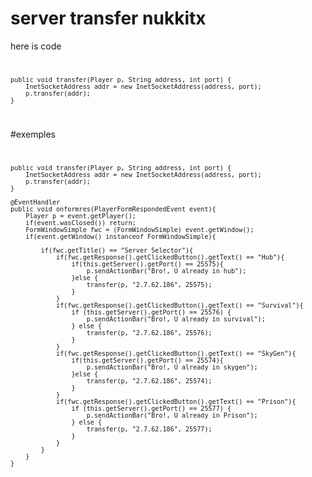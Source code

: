 # server transfer nukkitx

here is code
<code>

    public void transfer(Player p, String address, int port) {
        InetSocketAddress addr = new InetSocketAddress(address, port);
        p.transfer(addr);
    }
    
</code>

#exemples
<code>

    public void transfer(Player p, String address, int port) {
        InetSocketAddress addr = new InetSocketAddress(address, port);
        p.transfer(addr);
    }
    
    @EventHandler
    public void onformres(PlayerFormRespondedEvent event){
        Player p = event.getPlayer();
        if(event.wasClosed()) return;
        FormWindowSimple fwc = (FormWindowSimple) event.getWindow();
        if(event.getWindow() instanceof FormWindowSimple){

            if(fwc.getTitle() == "Server Selector"){
                if(fwc.getResponse().getClickedButton().getText() == "Hub"){
                    if(this.getServer().getPort() == 25575){
                        p.sendActionBar("Bro!, U already in hub");
                    }else {
                        transfer(p, "2.7.62.186", 25575);
                    }
                }
                if(fwc.getResponse().getClickedButton().getText() == "Survival"){
                    if (this.getServer().getPort() == 25576) {
                        p.sendActionBar("Bro!, U already in survival");
                    } else {
                        transfer(p, "2.7.62.186", 25576);
                    }
                }
                if(fwc.getResponse().getClickedButton().getText() == "SkyGen"){
                    if(this.getServer().getPort() == 25574){
                        p.sendActionBar("Bro!, U already in skygen");
                    }else {
                        transfer(p, "2.7.62.186", 25574);
                    }
                }
                if(fwc.getResponse().getClickedButton().getText() == "Prison"){
                    if (this.getServer().getPort() == 25577) {
                        p.sendActionBar("Bro!, U already in Prison");
                    } else {
                        transfer(p, "2.7.62.186", 25577);
                    }
                }
            }
        }
    }
    
</code>
